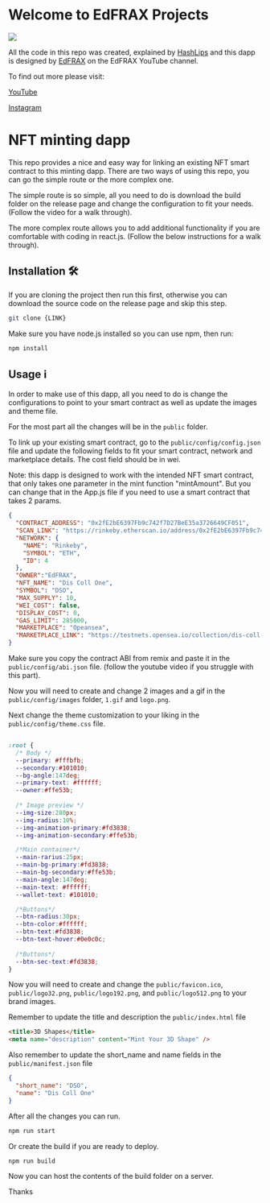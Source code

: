 # Welcome to EdFRAX Projects

![](https://github.com/EdFRAX/NFT-Minting-Dapp/blob/main/src/styles/logo-blob.png)

All the code in this repo was created, explained by [HashLips](https://github.com/HashLips) and this dapp is designed by [EdFRAX](https://www.youtube.com/EdFRAX) on the EdFRAX YouTube channel.

To find out more please visit:

[YouTube](https://www.youtube.com/EdFRAX)

[Instagram](https://instagram.com/edfrax)

# NFT minting dapp

This repo provides a nice and easy way for linking an existing NFT smart contract to this minting dapp. There are two ways of using this repo, you can go the simple route or the more complex one.

The simple route is so simple, all you need to do is download the build folder on the release page and change the configuration to fit your needs. (Follow the video for a walk through).

The more complex route allows you to add additional functionality if you are comfortable with coding in react.js. (Follow the below instructions for a walk through).

## Installation 🛠️

If you are cloning the project then run this first, otherwise you can download the source code on the release page and skip this step.

```sh
git clone {LINK}
```

Make sure you have node.js installed so you can use npm, then run:

```sh
npm install
```

## Usage ℹ️

In order to make use of this dapp, all you need to do is change the configurations to point to your smart contract as well as update the images and theme file.

For the most part all the changes will be in the `public` folder.

To link up your existing smart contract, go to the `public/config/config.json` file and update the following fields to fit your smart contract, network and marketplace details. The cost field should be in wei.

Note: this dapp is designed to work with the intended NFT smart contract, that only takes one parameter in the mint function "mintAmount". But you can change that in the App.js file if you need to use a smart contract that takes 2 params.

```json
{
  "CONTRACT_ADDRESS": "0x2fE2bE6397Fb9c742f7D27BeE35a3726649CF051",
  "SCAN_LINK": "https://rinkeby.etherscan.io/address/0x2fE2bE6397Fb9c742f7D27BeE35a3726649CF051",
  "NETWORK": {
    "NAME": "Rinkeby",
    "SYMBOL": "ETH",
    "ID": 4
  },
  "OWNER":"EdFRAX",
  "NFT_NAME": "Dis Coll One",
  "SYMBOL": "DSO",
  "MAX_SUPPLY": 10,
  "WEI_COST": false,
  "DISPLAY_COST": 0,
  "GAS_LIMIT": 285000,
  "MARKETPLACE": "Opeansea",
  "MARKETPLACE_LINK": "https://testnets.opensea.io/collection/dis-coll-one"
}
```

Make sure you copy the contract ABI from remix and paste it in the `public/config/abi.json` file.
(follow the youtube video if you struggle with this part).

Now you will need to create and change 2 images and a gif in the `public/config/images` folder, `1.gif` and `logo.png`.

Next change the theme customization to your liking in the `public/config/theme.css` file.

```css

:root {
  /* Body */
  --primary: #fffbfb;
  --secondary:#101010;
  --bg-angle:147deg;
  --primary-text: #ffffff;
  --owner:#ffe53b;
  
  /* Image preview */
  --img-size:280px;
  --img-radius:10%;
  --img-animation-primary:#fd3838;
  --img-animation-secondary:#ffe53b;

  /*Main container*/
  --main-rarius:25px;
  --main-bg-primary:#fd3838;
  --main-bg-secondary:#ffe53b;
  --main-angle:147deg;
  --main-text: #ffffff;
  --wallet-text: #101010;

  /*Buttons*/
  --btn-radius:30px;
  --btn-color:#ffffff;
  --btn-text:#fd3838;
  --btn-text-hover:#0e0c0c;
  
  /*Buttons*/
  --btn-sec-text:#fd3838;
}
```

Now you will need to create and change the `public/favicon.ico`, `public/logo32.png`, `public/logo192.png`, and
`public/logo512.png` to your brand images.

Remember to update the title and description the `public/index.html` file

```html
<title>3D Shapes</title>
<meta name="description" content="Mint Your 3D Shape" />
```

Also remember to update the short_name and name fields in the `public/manifest.json` file

```json
{
  "short_name": "DSO",
  "name": "Dis Coll One"
}
```

After all the changes you can run.

```sh
npm run start
```

Or create the build if you are ready to deploy.

```sh
npm run build
```

Now you can host the contents of the build folder on a server.

Thanks
